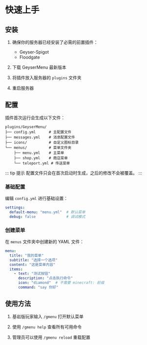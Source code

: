# 快速上手

## 安装

1. 确保你的服务器已经安装了必需的前置插件：
   - Geyser-Spigot
   - Floodgate

2. 下载 GeyserMenu 最新版本

3. 将插件放入服务器的 `plugins` 文件夹

4. 重启服务器

## 配置

插件首次运行会生成以下文件：

```text
plugins/GeyserMenu/
├── config.yml      # 主配置文件
├── messages.yml    # 消息配置文件
├── icons/          # 自定义图标目录
└── menus/          # 菜单文件夹
    ├── menu.yml    # 主菜单
    ├── shop.yml    # 商店菜单
    └── teleport.yml # 传送菜单
```

::: tip 提示
配置文件只会在首次启动时生成，之后的修改不会被覆盖。
:::

### 基础配置

编辑 `config.yml` 进行基础设置：

```yaml
settings:
  default-menu: "menu.yml"  # 默认菜单
  debug: false              # 调试模式
```

### 创建菜单

在 `menus` 文件夹中创建新的 YAML 文件：

```yaml
menu:
  title: "我的菜单"
  subtitle: "选择一个选项"
  content: "这是菜单内容"
  items:
    - text: "测试按钮"
      description: "点击执行命令"
      icon: "diamond"  # 不需要 minecraft: 前缀
      command: "say 你好"
```

## 使用方法

1. 基岩版玩家输入 `/gmenu` 打开默认菜单

2. 使用 `/gmenu help` 查看所有可用命令

3. 管理员可以使用 `/gmenu reload` 重载配置
